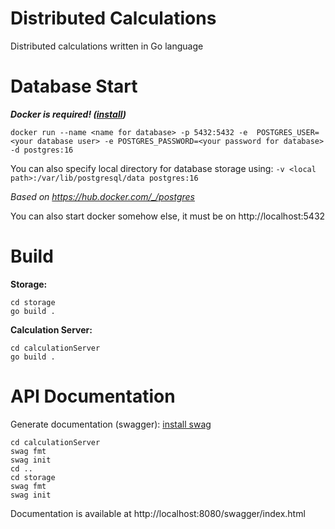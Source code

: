 # Distributed Calculations
Distributed calculations written in Go language

# Database Start
***Docker is required! ([install](https://docs.docker.com/engine/install/))***

```shell
docker run --name <name for database> -p 5432:5432 -e  POSTGRES_USER=<your database user> -e POSTGRES_PASSWORD=<your password for database> -d postgres:16
```

You can also specify local directory for database storage using: `-v <local path>:/var/lib/postgresql/data postgres:16`

*Based on https://hub.docker.com/_/postgres*

You can also start docker somehow else, it must be on http://localhost:5432
# Build
**Storage:**
```shell
cd storage
go build .
```

**Calculation Server:**
```shell
cd calculationServer
go build .
```

# API Documentation
Generate documentation (swagger):
[install swag](https://github.com/swaggo/swag)
````shell
cd calculationServer
swag fmt 
swag init
cd ..
cd storage
swag fmt
swag init
````
Documentation is available at http://localhost:8080/swagger/index.html
